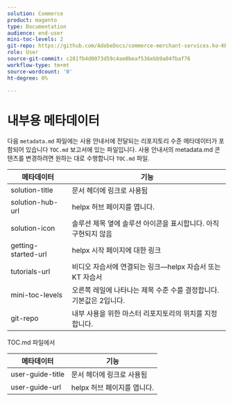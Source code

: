 ```yaml
---
solution: Commerce
product: magento
type: Documentation
audience: end-user
mini-toc-levels: 2
git-repo: https://github.com/AdobeDocs/commerce-merchant-services.ko-KR
role: User
source-git-commit: c281fb4d0073d59c4ae0beaf536ebb9a04fbaf76
workflow-type: tm+mt
source-wordcount: '0'
ht-degree: 0%

---
```



# 내부용 메타데이터

다음 `metadata.md` 파일에는 사용 안내서에 전달되는 리포지토리 수준 메타데이터가 포함되어 있습니다 `TOC.md` 보고서에 있는 파일입니다. 사용 안내서의 metadata.md 콘텐츠를 변경하려면 원하는 대로 수행합니다 `TOC.md` 파일.

| 메타데이터 | 기능 |
|--- |--- |
| solution-title | 문서 헤더에 링크로 사용됨 |
| solution-hub-url | helpx 허브 페이지를 엽니다. |
| solution-icon | 솔루션 제목 옆에 솔루션 아이콘을 표시합니다. 아직 구현되지 않음 |
| getting-started-url | helpx 시작 페이지에 대한 링크 |
| tutorials-url | 비디오 자습서에 연결되는 링크—helpx 자습서 또는 KT 자습서 |
| mini-toc-levels | 오른쪽 레일에 나타나는 제목 수준 수를 결정합니다. 기본값은 2입니다. |
| git-repo | 내부 사용을 위한 마스터 리포지토리의 위치를 지정합니다. |

TOC.md 파일에서

| 메타데이터 | 기능 |
|--- |--- |
| user-guide-title | 문서 헤더에 링크로 사용됨 |
| user-guide-url | helpx 허브 페이지를 엽니다. |
